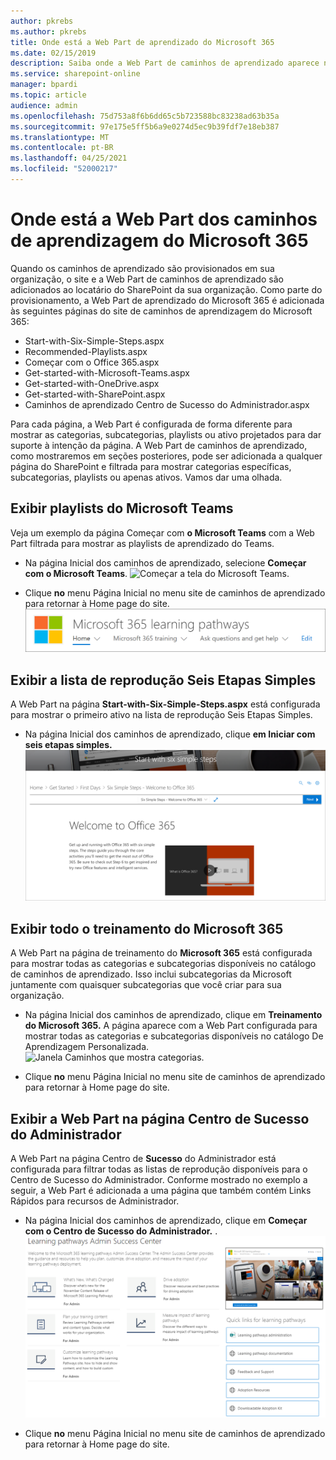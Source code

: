 ```yaml
---
author: pkrebs
ms.author: pkrebs
title: Onde está a Web Part de aprendizado do Microsoft 365
ms.date: 02/15/2019
description: Saiba onde a Web Part de caminhos de aprendizado aparece no site de caminhos de aprendizado
ms.service: sharepoint-online
manager: bpardi
ms.topic: article
audience: admin
ms.openlocfilehash: 75d753a8f6b6dd65c5b723588bc83238ad63b35a
ms.sourcegitcommit: 97e175e5ff5b6a9e0274d5ec9b39fdf7e18eb387
ms.translationtype: MT
ms.contentlocale: pt-BR
ms.lasthandoff: 04/25/2021
ms.locfileid: "52000217"
---
```

# <a name="wheres-the-microsoft-365-learning-pathways-web-part"></a>Onde está a Web Part dos caminhos de aprendizagem do Microsoft 365 

Quando os caminhos de aprendizado são provisionados em sua organização, o site e a Web Part de caminhos de aprendizado são adicionados ao locatário do SharePoint da sua organização. Como parte do provisionamento, a Web Part de aprendizado do Microsoft 365 é adicionada às seguintes páginas do site de caminhos de aprendizagem do Microsoft 365:

- Start-with-Six-Simple-Steps.aspx 
- Recommended-Playlists.aspx
- Começar com o Office 365.aspx
- Get-started-with-Microsoft-Teams.aspx
- Get-started-with-OneDrive.aspx
- Get-started-with-SharePoint.aspx
- Caminhos de aprendizado Centro de Sucesso do Administrador.aspx

Para cada página, a Web Part é configurada de forma diferente para mostrar as categorias, subcategorias, playlists ou ativo projetados para dar suporte à intenção da página. A Web Part de caminhos de aprendizado, como mostraremos em seções posteriores, pode ser adicionada a qualquer página do SharePoint e filtrada para mostrar categorias específicas, subcategorias, playlists ou apenas ativos. Vamos dar uma olhada. 

## <a name="view-microsoft-teams-playlists"></a>Exibir playlists do Microsoft Teams

Veja um exemplo da página Começar com **o Microsoft Teams** com a Web Part filtrada para mostrar as playlists de aprendizado do Teams. 

- Na página Inicial dos caminhos de aprendizado, selecione **Começar com o Microsoft Teams**.
![Começar a tela do Microsoft Teams.](media/cg-whereiswp-teams.png)

- Clique **no** menu Página Inicial no menu site de caminhos de aprendizado para retornar à Home page do site.
![Tela de caminhos de aprendizado onde você seleciona Home.](media/cg-homebtnmenu.png)

## <a name="view-the-six-simple-steps-playlist"></a>Exibir a lista de reprodução Seis Etapas Simples

A Web Part na página **Start-with-Six-Simple-Steps.aspx** está configurada para mostrar o primeiro ativo na lista de reprodução Seis Etapas Simples. 

- Na página Inicial dos caminhos de aprendizado, clique **em Iniciar com seis etapas simples.** 
![Página do Office 365 onde você seleciona Iniciar com seis etapas simples.](media/cg-whereiswp-six.png)

## <a name="view-all-microsoft-365-training"></a>Exibir todo o treinamento do Microsoft 365

A Web Part na página de treinamento do **Microsoft 365** está configurada para mostrar todas as categorias e subcategorias disponíveis no catálogo de caminhos de aprendizado. Isso inclui subcategorias da Microsoft juntamente com quaisquer subcategorias que você criar para sua organização.

- Na página Inicial dos caminhos de aprendizado, clique em **Treinamento do Microsoft 365.** A página aparece com a Web Part configurada para mostrar todas as categorias e subcategorias disponíveis no catálogo De Aprendizagem Personalizada.
![Janela Caminhos que mostra categorias.](media/cg-whereiswp-o365.png)

- Clique **no** menu Página Inicial no menu site de caminhos de aprendizado para retornar à Home page do site.

## <a name="view-the-web-part-on-the-admin-success-center-page"></a>Exibir a Web Part na página Centro de Sucesso do Administrador

A Web Part na página Centro de **Sucesso** do Administrador está configurada para filtrar todas as listas de reprodução disponíveis para o Centro de Sucesso do Administrador. Conforme mostrado no exemplo a seguir, a Web Part é adicionada a uma página que também contém Links Rápidos para recursos de Administrador. 

- Na página Inicial dos caminhos de aprendizado, clique em **Começar com o Centro de Sucesso do Administrador.** . 
![Página principal do Centro de Sucesso do Administrador.](media/cg-adminsuccesscenterwebpart.png)

- Clique **no** menu Página Inicial no menu site de caminhos de aprendizado para retornar à Home page do site.

